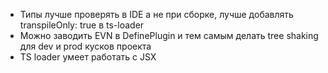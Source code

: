 - Типы лучше проверять в IDE а не при сборке, лучше добавлять transpileOnly: true в ts-loader
- Можно заводить EVN в DefinePlugin и тем самым делать tree shaking для dev и prod кусков проекта 
- TS loader умеет работать с JSX